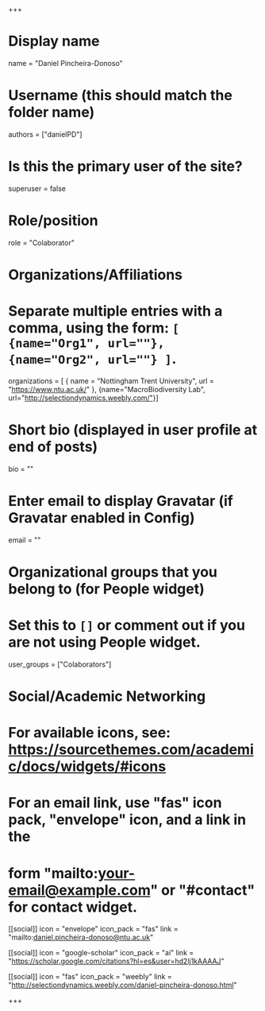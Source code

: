 +++
# Display name
name = "Daniel Pincheira-Donoso"

# Username (this should match the folder name)
authors = ["danielPD"]

# Is this the primary user of the site?
superuser = false

# Role/position
role = "Colaborator"

# Organizations/Affiliations
#   Separate multiple entries with a comma, using the form: `[ {name="Org1", url=""}, {name="Org2", url=""} ]`.
organizations = [ { name = "Nottingham Trent University", url = "https://www.ntu.ac.uk/" }, {name="MacroBiodiversity Lab", url="http://selectiondynamics.weebly.com/"}]

# Short bio (displayed in user profile at end of posts)
bio = ""

# Enter email to display Gravatar (if Gravatar enabled in Config)
email = ""


# Organizational groups that you belong to (for People widget)
#   Set this to `[]` or comment out if you are not using People widget.
user_groups = ["Colaborators"]

# Social/Academic Networking
# For available icons, see: https://sourcethemes.com/academic/docs/widgets/#icons
#   For an email link, use "fas" icon pack, "envelope" icon, and a link in the
#   form "mailto:your-email@example.com" or "#contact" for contact widget.

[[social]]
  icon = "envelope"
  icon_pack = "fas"
  link = "mailto:daniel.pincheira-donoso@ntu.ac.uk"

[[social]]
  icon = "google-scholar"
  icon_pack = "ai"
  link = "https://scholar.google.com/citations?hl=es&user=hd2lj1kAAAAJ"
  
[[social]]
  icon = "fas"
  icon_pack = "weebly"
  link = "http://selectiondynamics.weebly.com/daniel-pincheira-donoso.html"


+++

